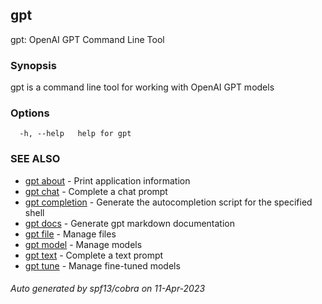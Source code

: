 ## gpt

gpt: OpenAI GPT Command Line Tool

### Synopsis

gpt is a command line tool for working with OpenAI GPT models

### Options

```
  -h, --help   help for gpt
```

### SEE ALSO

* [gpt about](gpt_about.md)	 - Print application information
* [gpt chat](gpt_chat.md)	 - Complete a chat prompt
* [gpt completion](gpt_completion.md)	 - Generate the autocompletion script for the specified shell
* [gpt docs](gpt_docs.md)	 - Generate gpt markdown documentation
* [gpt file](gpt_file.md)	 - Manage files
* [gpt model](gpt_model.md)	 - Manage models
* [gpt text](gpt_text.md)	 - Complete a text prompt
* [gpt tune](gpt_tune.md)	 - Manage fine-tuned models

###### Auto generated by spf13/cobra on 11-Apr-2023
